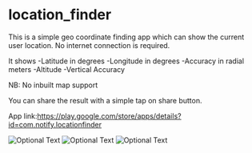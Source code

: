 # location_finder
This is a simple geo coordinate finding app which can show the current user location. No internet connection is required.

It shows
-Latitude in degrees
-Longitude in degrees
-Accuracy in radial meters
-Altitude
-Vertical Accuracy

NB: No inbuilt map support

You can share the result with a simple tap on share button.

App link:https://play.google.com/store/apps/details?id=com.notify.locationfinder

![Optional Text](../main/screenshots/1.png)
![Optional Text](../main/screenshots/2.png)
![Optional Text](../main/screenshots/3.png)

